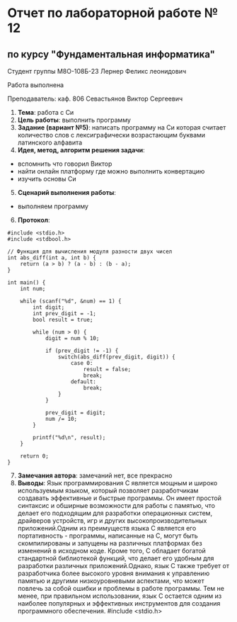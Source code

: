 # Отчет по лабораторной работе № 12
## по курсу "Фундаментальная информатика"

Студент группы М8О-108Б-23 Лернер Феликс леонидович

Работа выполнена 

Преподаватель: каф. 806 Севастьянов Виктор Сергеевич

1. **Тема**:   работа с Cи
2. **Цель работы**: выполнить программу
3. **Задание (вариант №5)**: напиcать программу на Си которая считает
     количество слов с лексиграфически возрастающим буквами латинского алфавита
5. **Идея, метод, алгоритм решения задачи**:
- вспомнить что говорил Виктор
- найти онлайн платформу где можно выполнить конвертацию
- изучить основы Си
5. **Сценарий выполнения работы**:
- выполняем программу
6. **Протокол**:
```
#include <stdio.h>
#include <stdbool.h>

// Функция для вычисления модуля разности двух чисел
int abs_diff(int a, int b) {
    return (a > b) ? (a - b) : (b - a);
}

int main() {
    int num;
    
    while (scanf("%d", &num) == 1) {
        int digit;
        int prev_digit = -1;
        bool result = true;
        
        while (num > 0) {
            digit = num % 10;
            
            if (prev_digit != -1) {
                switch(abs_diff(prev_digit, digit)) {
                    case 0:
                        result = false;
                        break;
                    default:
                        break;
                }
            }
            
            prev_digit = digit;
            num /= 10;
        }
        
        printf("%d\n", result);
    }
    
    return 0;
}

```

7. **Замечания автора**: замечаний нет, все прекрасно
8. **Выводы**:
Язык программирования C является мощным и широко используемым языком, который позволяет разработчикам создавать эффективные и быстрые программы.
Он имеет простой синтаксис и обширные возможности для работы с памятью, что делает его подходящим для разработки операционных систем, драйверов устройств,
игр и других высокопроизводительных приложений.Одним из преимуществ языка C является его портативность - программы, написанные на C, могут быть скомпилированы
и запущены на различных платформах без изменений в исходном коде. Кроме того, C обладает богатой стандартной библиотекой функций, что делает его удобным для
разработки различных приложений.Однако, язык C также требует от разработчика более высокого уровня внимания к управлению памятью и другими низкоуровневыми
аспектами, что может повлечь за собой ошибки и проблемы в работе программы. Тем не менее, при правильном использовании, язык C остается одним из наиболее
популярных и эффективных инструментов для создания программного обеспечения.
#include <stdio.h>
